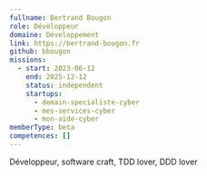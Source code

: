 ```yaml
---
fullname: Bertrand Bougon
role: Développeur
domaine: Développement
link: https://bertrand-bougon.fr
github: bbougon
missions:
  - start: 2023-06-12
    end: 2025-12-12
    status: independent
    startups:
      - demain-specialiste-cyber
      - mes-services-cyber
      - mon-aide-cyber
memberType: beta
competences: []
---
```

Développeur, software craft, TDD lover, DDD lover
